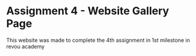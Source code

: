 # Assignment 4 - Website Gallery Page

This website was made to complete the 4th assignment in 1st milestone in revou academy
